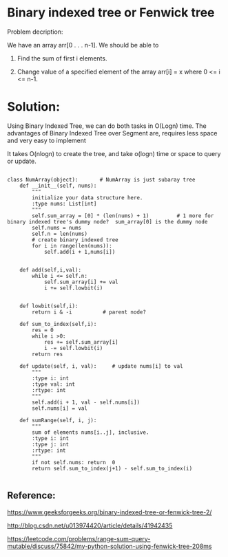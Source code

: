 

# Binary indexed tree  or Fenwick tree

Problem decription:
    
We have an array arr[0 . . . n-1]. We should be able to

1. Find the sum of first i elements.

2. Change value of a specified element of the array arr[i] = x where 0 <= i <= n-1.


# Solution:

Using Binary Indexed Tree, we can do both tasks in O(Logn) time.
The advantages of Binary Indexed Tree over Segment are, requires less space and very easy to implement

It takes O(nlogn) to create the tree,   and take o(logn) time or space to query or update.



```

class NumArray(object):       # NumArray is just subaray tree
    def __init__(self, nums):
        """
        initialize your data structure here.
        :type nums: List[int]
        """
        self.sum_array = [0] * (len(nums) + 1)         # 1 more for binary indexed tree's dummy node?  sum_array[0] is the dummy node
        self.nums = nums
        self.n = len(nums)
        # create binary indexed tree
        for i in range(len(nums)):
            self.add(i + 1,nums[i])
    
    
    def add(self,i,val):
        while i <= self.n:
            self.sum_array[i] += val
            i += self.lowbit(i)
    
    
    def lowbit(self,i):
        return i & -i          # parent node?     
    
    def sum_to_index(self,i):
        res = 0
        while i >0:
            res += self.sum_array[i]
            i -= self.lowbit(i)
        return res
    
    def update(self, i, val):     # update nums[i] to val
        """
        :type i: int
        :type val: int
        :rtype: int
        """
        self.add(i + 1, val - self.nums[i])
        self.nums[i] = val
    
    def sumRange(self, i, j):
        """
        sum of elements nums[i..j], inclusive.
        :type i: int
        :type j: int
        :rtype: int
        """
        if not self.nums: return  0
        return self.sum_to_index(j+1) - self.sum_to_index(i)


```

## Reference:  
https://www.geeksforgeeks.org/binary-indexed-tree-or-fenwick-tree-2/
 
http://blog.csdn.net/u013974420/article/details/41942435
 
https://leetcode.com/problems/range-sum-query-mutable/discuss/75842/my-python-solution-using-fenwick-tree-208ms
 